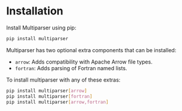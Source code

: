 # Installation

Install Multiparser using pip:

```bash
pip install multiparser
```

Multiparser has two optional extra components that can be installed:
    
* `arrow`: Adds compatibility with Apache Arrow file types.
* `fortran`: Adds parsing of Fortran named lists.

To install multiparser with any of these extras:

```bash
pip install multiparser[arrow]
pip install multiparser[fortran]
pip install multiparser[arrow,fortran]
```